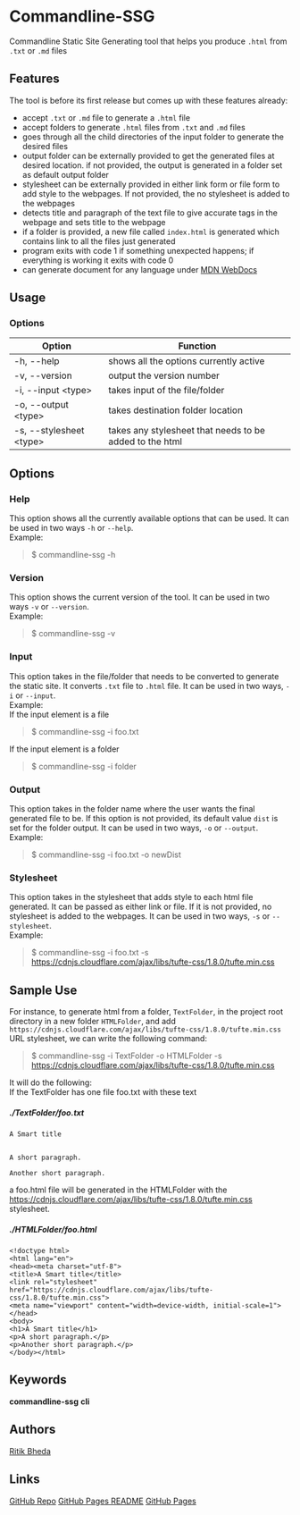 # Commandline-SSG
Commandline Static Site Generating tool that helps you produce `.html` from `.txt` or `.md` files

## Features
The tool is before its first release but comes up with these features already:
* accept `.txt` or `.md` file to generate a `.html` file
* accept folders to generate `.html` files from `.txt` and `.md` files
* goes through all the child directories  of the input folder to generate the desired files
* output folder can be externally provided to get the generated files at desired location. if not provided, the output is generated in a folder set as default output folder
* stylesheet can be externally provided in either link form or file form to add style to the webpages. If not provided, the no stylesheet is added to the webpages
* detects title and paragraph of the text file to give accurate tags in the webpage and sets title to the webpage
* if a folder is provided, a new file called `index.html` is generated which contains link to all the files just generated
* program exits with code 1 if something unexpected happens; if everything is working it exits with code 0
* can generate document for any language under [MDN WebDocs](https://developer.mozilla.org/en-US/docs/Web/HTML/Global_attributes/lang)

## Usage
### Options
Option | Function
------------ | -------------
-h, --help | shows all the options currently active
-v, --version | output the version number
-i, --input \<type> | takes input of the file/folder
-o, --output \<type> | takes destination folder location
-s, --stylesheet \<type\> | takes any stylesheet that needs to be added to the html 

## Options

### Help
This option shows all the currently available options that can be used. It can be used in two ways `-h` or `--help`.<br>
Example:
> $ commandline-ssg -h 

### Version
This option shows the current version of the tool. It can be used in two ways `-v` or `--version`. <br>
Example:
> $ commandline-ssg -v

### Input
This option takes in the file/folder that needs to be converted to generate the static site. It converts `.txt` file to `.html` file. It can be used in two ways, `-i` or `--input`.<br>
Example:<br>
If the input element is a file
> $ commandline-ssg -i foo.txt

If the input element is a folder
> $ commandline-ssg -i folder

### Output
This option takes in the folder name where the user wants the final generated file to be. If this option is not provided, its default value `dist` is set for the folder output. It can be used in two ways, `-o` or `--output`.<br>
Example:
> $ commandline-ssg -i foo.txt -o newDist

### Stylesheet
This option takes in the stylesheet that adds style to each html file generated. It can be passed as either link or file. If it is not provided, no stylesheet is added to the webpages. It can be used in two ways, `-s` or `--stylesheet`.<br>
Example:
> $ commandline-ssg -i foo.txt -s https://cdnjs.cloudflare.com/ajax/libs/tufte-css/1.8.0/tufte.min.css

## Sample Use
For instance, to generate html from a folder, `TextFolder`, in the project root directory in a new folder `HTMLFolder`, and add `https://cdnjs.cloudflare.com/ajax/libs/tufte-css/1.8.0/tufte.min.css` URL stylesheet, we can write the following command:
> $ commandline-ssg -i TextFolder -o HTMLFolder -s https://cdnjs.cloudflare.com/ajax/libs/tufte-css/1.8.0/tufte.min.css

It will do the following:<br>
If the TextFolder has one file foo.txt with these text

##### ./TextFolder/foo.txt
```
A Smart title


A short paragraph.

Another short paragraph.
```

a foo.html file will be generated in the HTMLFolder with the https://cdnjs.cloudflare.com/ajax/libs/tufte-css/1.8.0/tufte.min.css stylesheet.

##### ./HTMLFolder/foo.html
```
<!doctype html>
<html lang="en">
<head><meta charset="utf-8">
<title>A Smart title</title>
<link rel="stylesheet" href="https://cdnjs.cloudflare.com/ajax/libs/tufte-css/1.8.0/tufte.min.css">
<meta name="viewport" content="width=device-width, initial-scale=1">
</head>
<body>
<h1>A Smart title</h1>
<p>A short paragraph.</p>
<p>Another short paragraph.</p>
</body></html>
```

## Keywords

**commandline-ssg** **cli** 

## Authors

[Ritik Bheda](https://github.com/ritikbheda)

## Links

[GitHub Repo]()
[GitHub Pages README]()
[GitHub Pages]()
